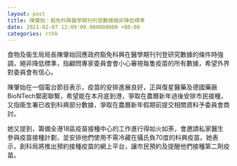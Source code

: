 ```yaml
---
layout: post
title: 陳肇始：豁免科興醫學期刊刊登數據絕非降低標準
date: 2021-02-07 12:09:09.000000000 +08:00
categories: rthk
---
```


食物及衞生局局長陳肇始回應政府豁免科興在醫學期刊刊登研究數據的條件時強調，絕非降低標準，指顧問專家委員會會小心審視每隻疫苗的所有數據，希望外界對委員會有信心。

陳肇始在一個電台節目表示，疫苗的安排進展良好，正與復星醫藥及德國藥廠BioNTech緊密聯繫，希望能在本月底到港，爭取在農曆新年過後安排市民接種，又指衞生署已收到科興部分數據，爭取在農曆新年假期前提交相關資料予委員會商討。

她又提到，籌備全港18區疫苗接種中心的工作進行得如火如荼，會邀請私家醫生參與疫苗接種計劃，並安排他們使用不需冷藏在攝氏負70度的科興疫苗。她表示，創科局將推出預約接種疫苗的網上平台，讓市民預約及提醒他們接種第二劑疫苗。
